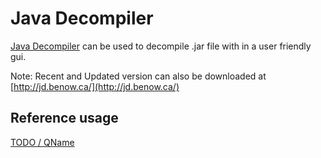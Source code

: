 Java Decompiler
===============

[Java Decompiler](jd-gui-0.3.5.linux.i686.tar.gz) can be used to decompile .jar file with in a user friendly gui.

Note: Recent and Updated version can also be downloaded at [http://jd.benow.ca/](http://jd.benow.ca/)

Reference usage
---------------

[TODO / QName](writeupurl)